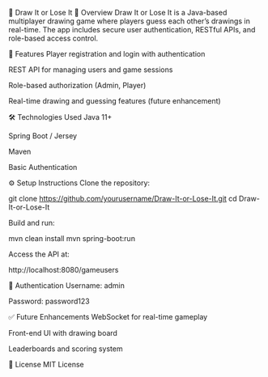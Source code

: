🎨 Draw It or Lose It
📌 Overview
Draw It or Lose It is a Java-based multiplayer drawing game where players guess each other’s drawings in real-time. The app includes secure user authentication, RESTful APIs, and role-based access control.

🚀 Features
Player registration and login with authentication

REST API for managing users and game sessions

Role-based authorization (Admin, Player)

Real-time drawing and guessing features (future enhancement)

🛠️ Technologies Used
Java 11+

Spring Boot / Jersey

Maven

Basic Authentication


⚙️ Setup Instructions
Clone the repository:



git clone https://github.com/yourusername/Draw-It-or-Lose-It.git
cd Draw-It-or-Lose-It

Build and run:

mvn clean install
mvn spring-boot:run

Access the API at:

http://localhost:8080/gameusers

🔐 Authentication
Username: admin

Password: password123

✅ Future Enhancements
WebSocket for real-time gameplay

Front-end UI with drawing board

Leaderboards and scoring system

📄 License
MIT License
